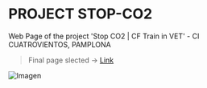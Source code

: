 # PROJECT STOP-CO2
Web Page of the project 'Stop CO2 | CF Train in VET' - CI CUATROVIENTOS, PAMPLONA

> Final page slected -> [Link](https://ikerls.github.io/proyecto-stop-co2/index.html)

![Imagen]( https://i.postimg.cc/Nj3k8fJn/logo-redondo-4vientos.png )
